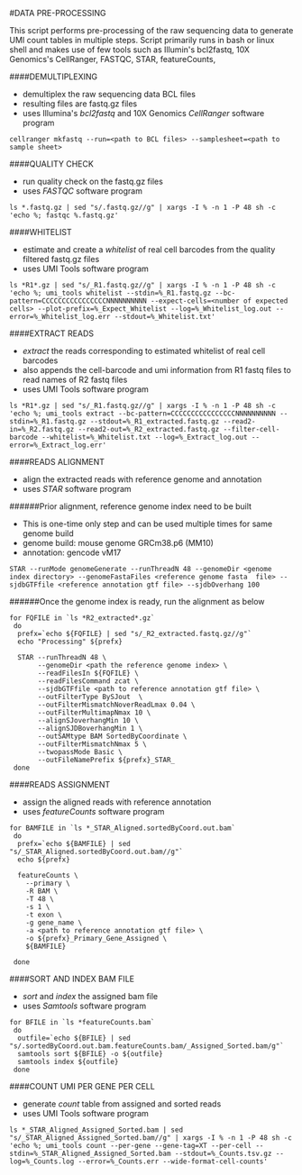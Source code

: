 #DATA PRE-PROCESSING

This script performs pre-processing of the raw sequencing data to generate UMI count tables in multiple steps. Script primarily runs in bash or linux shell and makes use of few tools such as Illumin's bcl2fastq, 10X Genomics's CellRanger, FASTQC, STAR, featureCounts, 



####DEMULTIPLEXING

* demultiplex the raw sequencing data BCL files
* resulting files are fastq.gz files
* uses Illumina's *bcl2fastq* and 10X Genomics *CellRanger* software program
```shell
cellranger mkfastq --run=<path to BCL files> --samplesheet=<path to sample sheet>
```



####QUALITY CHECK

* run quality check on the fastq.gz files
* uses *FASTQC* software program
```shell
ls *.fastq.gz | sed "s/.fastq.gz//g" | xargs -I % -n 1 -P 48 sh -c 'echo %; fastqc %.fastq.gz'
```



####WHITELIST

* estimate and create a *whitelist* of real cell barcodes from the quality filtered fastq.gz files
* uses UMI Tools software program
```shell
ls *R1*.gz | sed "s/_R1.fastq.gz//g" | xargs -I % -n 1 -P 48 sh -c 'echo %; umi_tools whitelist --stdin=%_R1.fastq.gz --bc-pattern=CCCCCCCCCCCCCCCCNNNNNNNNNN --expect-cells=<number of expected cells> --plot-prefix=%_Expect_Whitelist --log=%_Whitelist_log.out --error=%_Whitelist_log.err --stdout=%_Whitelist.txt'
```



####EXTRACT READS

* *extract* the reads corresponding to estimated whitelist of real cell barcodes
* also appends the cell-barcode and umi information from R1 fastq files to read names of R2 fastq files
* uses UMI Tools software program
```shell
ls *R1*.gz | sed "s/_R1.fastq.gz//g" | xargs -I % -n 1 -P 48 sh -c 'echo %; umi_tools extract --bc-pattern=CCCCCCCCCCCCCCCCNNNNNNNNNN --stdin=%_R1.fastq.gz --stdout=%_R1_extracted.fastq.gz --read2-in=%_R2.fastq.gz --read2-out=%_R2_extracted.fastq.gz --filter-cell-barcode --whitelist=%_Whitelist.txt --log=%_Extract_log.out --error=%_Extract_log.err'
```



####READS ALIGNMENT

* align the extracted reads with reference genome and annotation
* uses *STAR* software program



######Prior alignment, reference genome index need to be built

- This is one-time only step and can be used multiple times for same genome build
- genome build: mouse genome GRCm38.p6 (MM10)
- annotation: gencode vM17
```shell
STAR --runMode genomeGenerate --runThreadN 48 --genomeDir <genome index directory> --genomeFastaFiles <reference genome fasta  file> --sjdbGTFfile <reference annotation gtf file> --sjdbOverhang 100
```



######Once the genome index is ready, run the alignment as below

```shell
for FQFILE in `ls *R2_extracted*.gz`
 do
  prefx=`echo ${FQFILE} | sed "s/_R2_extracted.fastq.gz//g"`
  echo "Processing" ${prefx}

  STAR --runThreadN 48 \
       --genomeDir <path the reference genome index> \
       --readFilesIn ${FQFILE} \
       --readFilesCommand zcat \
       --sjdbGTFfile <path to reference annotation gtf file> \
       --outFilterType BySJout  \
       --outFilterMismatchNoverReadLmax 0.04 \
       --outFilterMultimapNmax 10 \
       --alignSJoverhangMin 10 \
       --alignSJDBoverhangMin 1 \
       --outSAMtype BAM SortedByCoordinate \
       --outFilterMismatchNmax 5 \
       --twopassMode Basic \
       --outFileNamePrefix ${prefx}_STAR_
 done
```



####READS ASSIGNMENT 

* assign the aligned reads with reference annotation
* uses *featureCounts* software program
```shell
for BAMFILE in `ls *_STAR_Aligned.sortedByCoord.out.bam`
 do
  prefx=`echo ${BAMFILE} | sed "s/_STAR_Aligned.sortedByCoord.out.bam//g"`
  echo ${prefx}
  
  featureCounts \
    --primary \
    -R BAM \
    -T 48 \
    -s 1 \
    -t exon \
    -g gene_name \
    -a <path to reference annotation gtf file> \
    -o ${prefx}_Primary_Gene_Assigned \
    ${BAMFILE}

 done
```



####SORT AND INDEX BAM FILE

* *sort* and *index* the assigned bam file
* uses *Samtools* software program
```shell
for BFILE in `ls *featureCounts.bam` 
 do
  outfile=`echo ${BFILE} | sed "s/.sortedByCoord.out.bam.featureCounts.bam/_Assigned_Sorted.bam/g"` 
  samtools sort ${BFILE} -o ${outfile}
  samtools index ${outfile}
 done
```



####COUNT UMI PER GENE PER CELL

* generate *count* table from assigned and sorted reads
* uses UMI Tools software program
```shell
ls *_STAR_Aligned_Assigned_Sorted.bam | sed "s/_STAR_Aligned_Assigned_Sorted.bam//g" | xargs -I % -n 1 -P 48 sh -c 'echo %; umi_tools count --per-gene --gene-tag=XT --per-cell --stdin=%_STAR_Aligned_Assigned_Sorted.bam --stdout=%_Counts.tsv.gz --log=%_Counts.log --error=%_Counts.err --wide-format-cell-counts'
```


